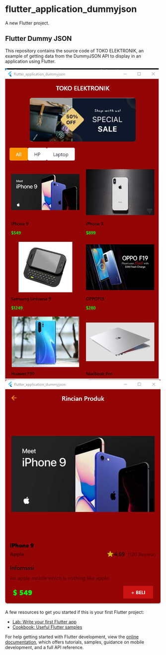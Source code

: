 # flutter_application_dummyjson

A new Flutter project.

## Flutter Dummy JSON

This repository contains the source code of TOKO ELEKTRONIK, an example of getting data from the DummyJSON API to display in an application using Flutter.

![Logo](https://github.com/Ridwan-Slstyo/AAS_flutter_application_dummyjson/blob/808fac7356d17bc308a639919186fc22aa547992/layout.png)
![Logo](https://github.com/Ridwan-Slstyo/AAS_flutter_application_dummyjson/blob/808fac7356d17bc308a639919186fc22aa547992/Kesesuaian%20konten%20data%20yang%20ditampilkan.png)


A few resources to get you started if this is your first Flutter project:

- [Lab: Write your first Flutter app](https://docs.flutter.dev/get-started/codelab)
- [Cookbook: Useful Flutter samples](https://docs.flutter.dev/cookbook)

For help getting started with Flutter development, view the
[online documentation](https://docs.flutter.dev/), which offers tutorials,
samples, guidance on mobile development, and a full API reference.
